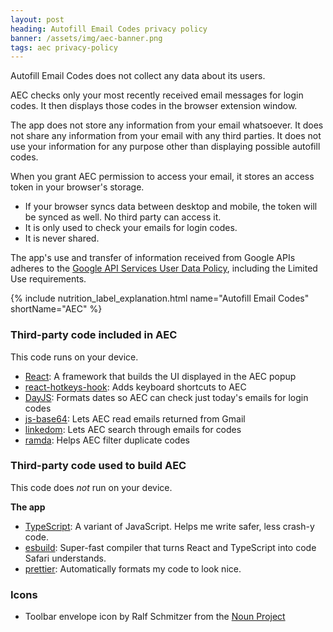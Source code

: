 ```yaml
---
layout: post
heading: Autofill Email Codes privacy policy
banner: /assets/img/aec-banner.png
tags: aec privacy-policy
---
```


Autofill Email Codes does not collect any data about its users. 

AEC checks only your most recently received email messages for login codes. It then displays those codes in the browser extension window. 

The app does not store any information from your email whatsoever. It does not share any information from your email with any third parties. It does not use your information for any purpose other than displaying possible autofill codes. 

When you grant AEC permission to access your email, it stores an access token in your browser's storage. 

* If your browser syncs data between desktop and mobile, the token will be synced as well. No third party can access it.
* It is only used to check your emails for login codes.
* It is never shared. 

The app's use and transfer of information received from Google APIs adheres to the [Google API Services User Data Policy](https://developers.google.com/terms/api-services-user-data-policy), including the Limited Use requirements. 

{% include nutrition_label_explanation.html name="Autofill Email Codes" shortName="AEC" %}

### Third-party code included in AEC

This code runs on your device.

- [React](https://react.dev): A framework that builds the UI displayed in the AEC popup
- [react-hotkeys-hook](https://www.npmjs.com/package/react-hotkeys-hook): Adds keyboard shortcuts to AEC
- [DayJS](https://day.js.org): Formats dates so AEC can check just today's emails for login codes
- [js-base64](https://www.npmjs.com/package/js-base64): Lets AEC read emails returned from Gmail
- [linkedom](https://www.npmjs.com/package/linkedom): Lets AEC search through emails for codes
- [ramda](https://www.npmjs.com/package/ramda): Helps AEC filter duplicate codes

### Third-party code used to build AEC

This code does *not* run on your device. 

**The app**

- [TypeScript](https://www.typescriptlang.org): A variant of JavaScript. Helps me write safer, less crash-y code.
- [esbuild](https://esbuild.github.io): Super-fast compiler that turns React and TypeScript into code Safari understands.
- [prettier](https://www.npmjs.com/package/prettier): Automatically formats my code to look nice.

### Icons

* Toolbar envelope icon by Ralf Schmitzer from the [Noun Project](https://thenounproject.com/browse/icons/term/envelope/)